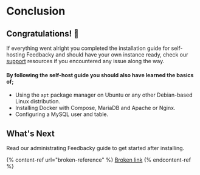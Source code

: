 # Conclusion

## Congratulations! 🎉&#x20;

If everything went alright you completed the installation guide for self-hosting Feedbacky and should have your own instance ready, check our [support](../../project-overview/support.md) resources if you encountered any issue along the way.&#x20;

#### By following the self-host guide you should also have learned the basics of;

* Using the `apt` package manager on Ubuntu or any other Debian-based Linux distribution.
* Installing Docker with Compose, MariaDB and Apache or Nginx.
* Configuring a MySQL user and table.

## What's Next

Read our administrating Feedbacky guide to get started after installing.

{% content-ref url="broken-reference" %}
[Broken link](broken-reference)
{% endcontent-ref %}
